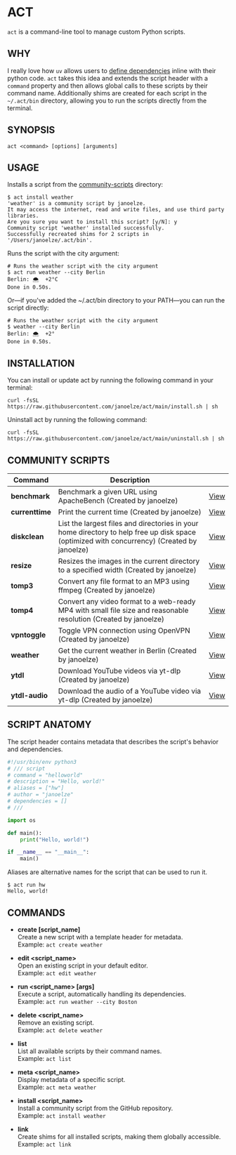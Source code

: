 # ACT

`act` is a command-line tool to manage custom Python scripts.

## WHY

I really love how `uv` allows users to [define dependencies](https://docs.astral.sh/uv/guides/scripts/#declaring-script-dependencies) inline with their python code. `act` takes this idea and extends the script header with a `command` property and then allows global calls to these scripts by their command name. Additionally shims are created for each script in the `~/.act/bin` directory, allowing you to run the scripts directly from the terminal.

## SYNOPSIS

    act <command> [options] [arguments]

## USAGE

Installs a script from the [community-scripts](https://github.com/janoelze/act/tree/main/community-scripts) directory:


```shell
$ act install weather
'weather' is a community script by janoelze.
It may access the internet, read and write files, and use third party libraries.
Are you sure you want to install this script? [y/N]: y
Community script 'weather' installed successfully.
Successfully recreated shims for 2 scripts in '/Users/janoelze/.act/bin'.
```

Runs the script with the city argument:

```shell
# Runs the weather script with the city argument
$ act run weather --city Berlin
Berlin: 🌨  +2°C
Done in 0.50s.
```

Or—if you've added the ~/.act/bin directory to your PATH—you can run the script directly:

```shell
# Runs the weather script with the city argument
$ weather --city Berlin
Berlin: 🌨  +2°
Done in 0.50s.
```

## INSTALLATION

You can install or update act by running the following command in your terminal:

```shell
curl -fsSL https://raw.githubusercontent.com/janoelze/act/main/install.sh | sh
```

Uninstall act by running the following command:

```shell
curl -fsSL https://raw.githubusercontent.com/janoelze/act/main/uninstall.sh | sh
```

## COMMUNITY SCRIPTS

<!-- ACT_SCRIPTS_START -->
| Command | Description |  |
| --- | --- | --- |
| **benchmark** | Benchmark a given URL using ApacheBench (Created by janoelze) | [View](./community-scripts/benchmark.py) |
| **currenttime** | Print the current time (Created by janoelze) | [View](./community-scripts/test.py) |
| **diskclean** | List the largest files and directories in your home directory to help free up disk space (optimized with concurrency) (Created by janoelze) | [View](./community-scripts/diskclean.py) |
| **resize** | Resizes the images in the current directory to a specified width (Created by janoelze) | [View](./community-scripts/resize.py) |
| **tomp3** | Convert any file format to an MP3 using ffmpeg (Created by janoelze) | [View](./community-scripts/tomp3.py) |
| **tomp4** | Convert any video format to a web-ready MP4 with small file size and reasonable resolution (Created by janoelze) | [View](./community-scripts/tomp4.py) |
| **vpntoggle** | Toggle VPN connection using OpenVPN (Created by janoelze) | [View](./community-scripts/vpntoggle.py) |
| **weather** | Get the current weather in Berlin (Created by janoelze) | [View](./community-scripts/weather.py) |
| **ytdl** | Download YouTube videos via yt-dlp (Created by janoelze) | [View](./community-scripts/ytdl.py) |
| **ytdl-audio** | Download the audio of a YouTube video via yt-dlp (Created by janoelze) | [View](./community-scripts/ytdl-audio.py) |
<!-- ACT_SCRIPTS_END -->

## SCRIPT ANATOMY

The script header contains metadata that describes the script's behavior and dependencies.

```python
#!/usr/bin/env python3
# /// script
# command = "helloworld"
# description = "Hello, world!"
# aliases = ["hw"]
# author = "janoelze"
# dependencies = []
# ///

import os

def main():
    print("Hello, world!")

if __name__ == "__main__":
    main()
```

Aliases are alternative names for the script that can be used to run it.

```shell
$ act run hw
Hello, world!
```

## COMMANDS

- **create [script_name]**  
  Create a new script with a template header for metadata.  
  Example: `act create weather`

- **edit <script_name>**  
  Open an existing script in your default editor.  
  Example: `act edit weather`

- **run <script_name> [args]**  
  Execute a script, automatically handling its dependencies.  
  Example: `act run weather --city Boston`

- **delete <script_name>**  
  Remove an existing script.  
  Example: `act delete weather`

- **list**  
  List all available scripts by their command names.  
  Example: `act list`

- **meta <script_name>**  
  Display metadata of a specific script.  
  Example: `act meta weather`

- **install <script_name>**  
  Install a community script from the GitHub repository.  
  Example: `act install weather`

- **link**  
  Create shims for all installed scripts, making them globally accessible.
  Example: `act link`